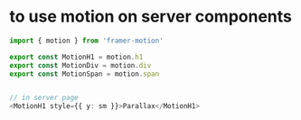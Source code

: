 # to use motion on server components

```typescript
import { motion } from 'framer-motion'

export const MotionH1 = motion.h1
export const MotionDiv = motion.div
export const MotionSpan = motion.span


// in server page
<MotionH1 style={{ y: sm }}>Parallax</MotionH1>
```